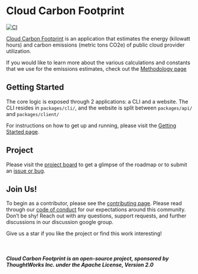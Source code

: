 # Cloud Carbon Footprint

[![CI](https://github.com/ThoughtWorks-Cleantech/cloud-carbon-footprint/actions/workflows/ci.yml/badge.svg?event=check_run)](https://github.com/ThoughtWorks-Cleantech/cloud-carbon-footprint/actions/workflows/ci.yml)

[Cloud Carbon Footprint](https://www.cloudcarbonfootrpint.org) is an application that estimates the energy (kilowatt hours) and carbon emissions (metric tons CO2e) of public cloud provider utilization.

If you would like to learn more about the various calculations and constants that we use for the emissions estimates, check out the [Methodology page](microsite/docs/Methodology.md)

## Getting Started

The core logic is exposed through 2 applications: a CLI and a website. The CLI resides in `packages/cli/`, and the website is split between `packages/api/` and `packages/client/`

For instructions on how to get up and running, please visit the [Getting Started page](microsite/docs/GettingStarted.md).

## Project

Please visit the [project board](https://github.com/ThoughtWorks-Cleantech/cloud-carbon-footprint/projects/1) to get a glimpse of the roadmap or to submit an [issue or bug](https://github.com/ThoughtWorks-Cleantech/cloud-carbon-footprint/issues).

## Join Us!

To begin as a contributor, please see the [contributing page](CONTRIBUTING.md).
Please read through our [code of conduct](CODE_OF_CONDUCT.md) for our expectations around this community.
Don’t be shy! Reach out with any questions, support requests, and further discussions in our discussion google group.

Give us a star if you like the project or find this work interesting!

<br>

##### Cloud Carbon Footprint is an open-source project, sponsored by ThoughtWorks Inc. under the Apache License, Version 2.0
